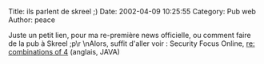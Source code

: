 Title: ils parlent de skreel ;)
Date: 2002-04-09 10:25:55
Category: Pub web
Author: peace

Juste un petit lien, pour ma re-première news officielle, ou comment faire de la pub à Skreel ;p\r
\nAlors, suffit d'aller voir : Security Focus Online, [re: combinations of 4](http://online.securityfocus.com/archive/82/266329) (anglais, JAVA)